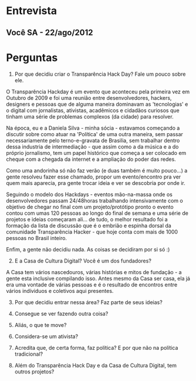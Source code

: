 # Entrevista
## Você SA - 22/ago/2012

# Perguntas

1. Por que decidiu criar o Transparência Hack Day? Fale um pouco sobre ele.

O Transparência Hackday é um evento que aconteceu pela primeira vez em Outubro de 2009 e foi uma reunião entre desenvolvedores, hackers, designers e pessoas que de alguma maneira dominavam as 'tecnologias' e o digital com jornalistas, ativistas, acadêmicos e cidadãos curiosos que tinham uma série de problemas complexos (da cidade) para resolver.

Na época, eu e a Daniela Silva - minha sócia - estavamos começando a discutir sobre como atuar na 'Política' de uma outra maneira, sem passar necessariamente pelo terno-e-gravata de Brasilia, sem trabalhar dentro dessa industria de intermediação - que assim como a da música e a do próprio jornalismo, tem um papel histórico que começa a ser colocado em cheque com a chegada da internet e a ampliação do poder das redes.

Como uma andorinha só não faz verão (e duas também é muito pouco...) a gente resolveu fazer esse chamado, propor um evento/encontro pra ver quem mais aparecia, pra gente trocar ideia e ver se descobria por onde ir.

Seguindo o modelo dos Hackdays - eventos mão-na-massa onde os desenvolvedores passam 24/48horas trabalhando intensivamente com o objetivo de chegar no final com um projeto/protótipo pronto o evento contou com umas 120 pessoas ao longo do final de semana e uma série de projetos e ideias começaram ali... de tudo, o melhor resultado foi a formação da lista de discussão que é o embrião e espinha dorsal da comunidade Transparência Hacker - que hoje conta com mais de 1000 pessoas no Brasil inteiro.

Enfim, a gente não decidiu nada. As coisas se decidiram por si só :)

2. E a Casa de Cultura Digital? Você é um dos fundadores?

A Casa tem vários nascedouros, várias histórias e mitos de fundação - a gente esta inclusive compilando isso. Antes mesmo da Casa ser casa, ela já era uma vontade de várias pessoas e é o resultado de encontros entre vários indíviduos e coletivos aqui presentes.



3. Por que decidiu entrar nessa área? Faz parte de seus ideias?

4. Consegue se ver fazendo outra coisa?

5. Aliás, o que te move?

6. Considera-se um ativista?

7. Acredita que, de certa forma, faz política? E por que não na política tradicional?

8. Além do Transparência Hack Day e da Casa de Cultura Digital, tem outros projetos?